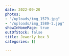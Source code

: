 ```yaml
---
date: 2022-09-20
photos:
- "/uploads/img_1579.jpg"
- "/uploads/img_1580-1.jpg"
showInHomePage: true
outOfStock: false
title: Jewerly box 3
categories: []

---
```


